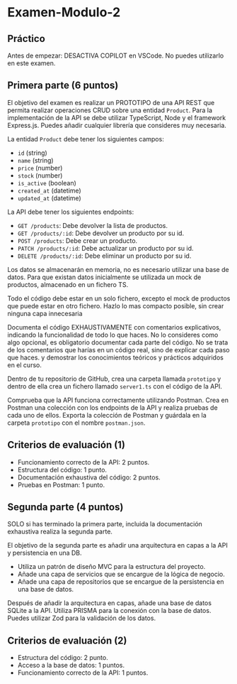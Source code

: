# Examen-Modulo-2

## Práctico

Antes de empezar: DESACTIVA COPILOT en VSCode. No puedes utilizarlo en este examen.

## Primera parte (6 puntos)

El objetivo del examen es realizar un PROTOTIPO de una API REST que permita realizar operaciones CRUD sobre una entidad `Product`.
Para la implementación de la API se debe utilizar TypeScript, Node y el framework Express.js.
Puedes añadir cualquier librería que consideres muy necesaria.

La entidad `Product` debe tener los siguientes campos:

- `id` (string)
- `name` (string)
- `price` (number)
- `stock` (number)
- `is_active` (boolean)
- `created_at` (datetime)
- `updated_at` (datetime)

La API debe tener los siguientes endpoints:

- `GET /products`: Debe devolver la lista de productos.
- `GET /products/:id`: Debe devolver un producto por su id.
- `POST /products`: Debe crear un producto.
- `PATCH /products/:id`: Debe actualizar un producto por su id.
- `DELETE /products/:id`: Debe eliminar un producto por su id.

Los datos se almacenarán en memoria, no es necesario utilizar una base de datos.
Para que existan datos inicialmente se utilizada un mock de productos, almacenado en un fichero TS.

Todo el código debe estar en un solo fichero, excepto el mock de productos que puede estar en otro fichero.
Hazlo lo mas compacto posible, sin crear ninguna capa innecesaria

Documenta el código EXHAUSTIVAMENTE con comentarios explicativos, indicando la funcionalidad de todo lo que haces.
No lo consideres como algo opcional, es obligatorio documentar cada parte del código.
No se trata de los comentarios que harías en un código real, sino de explicar cada paso que haces.
y demostrar los conocimientos teóricos y prácticos adquiridos en el curso.

Dentro de tu repositorio de GitHub, crea una carpeta llamada `prototipo` y dentro de ella crea un fichero llamado `server1.ts` con el código de la API.

Comprueba que la API funciona correctamente utilizando Postman.
Crea en Postman una colección con los endpoints de la API y realiza pruebas de cada uno de ellos.
Exporta la colección de Postman y guárdala en la carpeta `prototipo` con el nombre `postman.json`.

## Criterios de evaluación (1)

- Funcionamiento correcto de la API: 2 puntos.
- Estructura del código: 1 punto.
- Documentación exhaustiva del código: 2 puntos.
- Pruebas en Postman: 1 punto.

## Segunda parte (4 puntos)

SOLO si has terminado la primera parte, incluida la documentación exhaustiva realiza la segunda parte.

El objetivo de la segunda parte es añadir una arquitectura en capas a la API y persistencia en una DB.

- Utiliza un patrón de diseño MVC para la estructura del proyecto.
- Añade una capa de servicios que se encargue de la lógica de negocio.
- Añade una capa de repositorios que se encargue de la persistencia en una base de datos.

Después de añadir la arquitectura en capas, añade una base de datos SQLite a la API.
Utiliza PRISMA para la conexión con la base de datos.
Puedes utilizar Zod para la validación de los datos.

## Criterios de evaluación (2)

- Estructura del código: 2 punto.
- Acceso a la base de datos: 1 puntos.
- Funcionamiento correcto de la API: 1 puntos.
